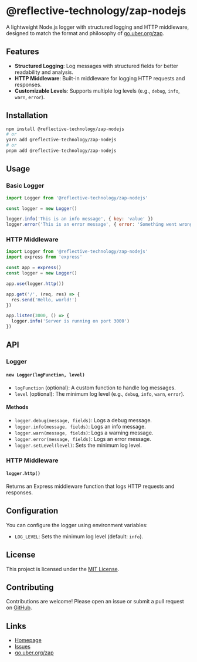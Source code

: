 # @reflective-technology/zap-nodejs

A lightweight Node.js logger with structured logging and HTTP middleware, designed to match the format and philosophy of [go.uber.org/zap](https://go.uber.org/zap).

## Features

- **Structured Logging**: Log messages with structured fields for better readability and analysis.
- **HTTP Middleware**: Built-in middleware for logging HTTP requests and responses.
- **Customizable Levels**: Supports multiple log levels (e.g., `debug`, `info`, `warn`, `error`).

## Installation

```bash
npm install @reflective-technology/zap-nodejs
# or
yarn add @reflective-technology/zap-nodejs
# or
pnpm add @reflective-technology/zap-nodejs
```

## Usage

### Basic Logger

```javascript
import Logger from '@reflective-technology/zap-nodejs'

const logger = new Logger()

logger.info('This is an info message', { key: 'value' })
logger.error('This is an error message', { error: 'Something went wrong' })
```

### HTTP Middleware

```javascript
import Logger from '@reflective-technology/zap-nodejs'
import express from 'express'

const app = express()
const logger = new Logger()

app.use(logger.http())

app.get('/', (req, res) => {
  res.send('Hello, world!')
})

app.listen(3000, () => {
  logger.info('Server is running on port 3000')
})
```

## API

### Logger

#### `new Logger(logFunction, level)`

- `logFunction` (optional): A custom function to handle log messages.
- `level` (optional): The minimum log level (e.g., `debug`, `info`, `warn`, `error`).

#### Methods

- `logger.debug(message, fields)`: Logs a debug message.
- `logger.info(message, fields)`: Logs an info message.
- `logger.warn(message, fields)`: Logs a warning message.
- `logger.error(message, fields)`: Logs an error message.
- `logger.setLevel(level)`: Sets the minimum log level.

### HTTP Middleware

#### `logger.http()`

Returns an Express middleware function that logs HTTP requests and responses.

## Configuration

You can configure the logger using environment variables:

- `LOG_LEVEL`: Sets the minimum log level (default: `info`).

## License

This project is licensed under the [MIT License](LICENSE).

## Contributing

Contributions are welcome! Please open an issue or submit a pull request on [GitHub](https://github.com/Reflective-Technology/zap-nodejs).

## Links

- [Homepage](https://github.com/Reflective-Technology/zap-nodejs)
- [Issues](https://github.com/Reflective-Technology/zap-nodejs/issues)
- [go.uber.org/zap](https://go.uber.org/zap)